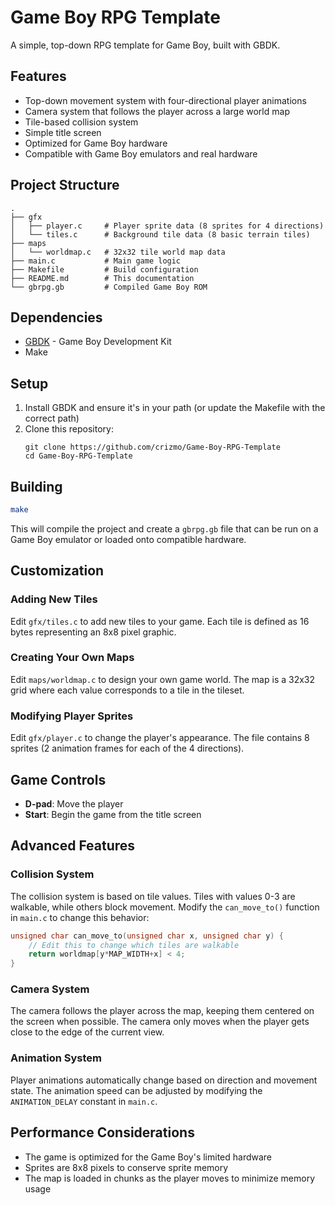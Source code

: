 # Game Boy RPG Template

A simple, top-down RPG template for Game Boy, built with GBDK.

## Features

- Top-down movement system with four-directional player animations
- Camera system that follows the player across a large world map
- Tile-based collision system
- Simple title screen
- Optimized for Game Boy hardware
- Compatible with Game Boy emulators and real hardware

## Project Structure

```
.
├── gfx
│   ├── player.c     # Player sprite data (8 sprites for 4 directions)
│   └── tiles.c      # Background tile data (8 basic terrain tiles)
├── maps
│   └── worldmap.c   # 32x32 tile world map data
├── main.c           # Main game logic
├── Makefile         # Build configuration
├── README.md        # This documentation
└── gbrpg.gb         # Compiled Game Boy ROM
```

## Dependencies

- [GBDK](https://github.com/gbdk-2020/gbdk-2020) - Game Boy Development Kit
- Make

## Setup

1. Install GBDK and ensure it's in your path (or update the Makefile with the correct path)
2. Clone this repository:
   ```
   git clone https://github.com/crizmo/Game-Boy-RPG-Template
   cd Game-Boy-RPG-Template
   ```

## Building

```bash
make
```

This will compile the project and create a `gbrpg.gb` file that can be run on a Game Boy emulator or loaded onto compatible hardware.

## Customization

### Adding New Tiles

Edit `gfx/tiles.c` to add new tiles to your game. Each tile is defined as 16 bytes representing an 8x8 pixel graphic.

### Creating Your Own Maps

Edit `maps/worldmap.c` to design your own game world. The map is a 32x32 grid where each value corresponds to a tile in the tileset.

### Modifying Player Sprites

Edit `gfx/player.c` to change the player's appearance. The file contains 8 sprites (2 animation frames for each of the 4 directions).

## Game Controls

- **D-pad**: Move the player
- **Start**: Begin the game from the title screen

## Advanced Features

### Collision System

The collision system is based on tile values. Tiles with values 0-3 are walkable, while others block movement. Modify the `can_move_to()` function in `main.c` to change this behavior:

```c
unsigned char can_move_to(unsigned char x, unsigned char y) {
    // Edit this to change which tiles are walkable
    return worldmap[y*MAP_WIDTH+x] < 4;
}
```

### Camera System

The camera follows the player across the map, keeping them centered on the screen when possible. The camera only moves when the player gets close to the edge of the current view.

### Animation System

Player animations automatically change based on direction and movement state. The animation speed can be adjusted by modifying the `ANIMATION_DELAY` constant in `main.c`.

## Performance Considerations

- The game is optimized for the Game Boy's limited hardware
- Sprites are 8x8 pixels to conserve sprite memory
- The map is loaded in chunks as the player moves to minimize memory usage